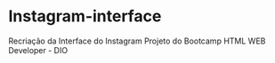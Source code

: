 # Instagram-interface
Recriação da Interface do Instagram
Projeto do Bootcamp HTML WEB Developer - DIO
